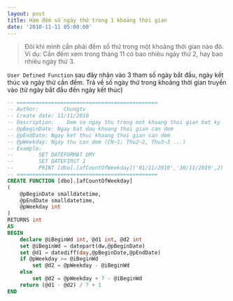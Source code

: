 ```yaml
---
layout: post
title: Hàm đếm số ngày thứ trong 1 khoảng thời gian
date: '2010-11-11 05:00:00'
---
```


> Đôi khi mình cần phải đếm số thứ trong một khoảng thời gian nào đó. Ví dụ: Cần đếm xem trong tháng 11 có bao nhiêu ngày thứ 2, hay bao nhiêu ngày thứ 3. 

`User Defined Function` sau đây nhận vào 3 tham số ngày bắt đầu, ngày kết thúc và ngày thứ cần đếm. Trả về số ngày thứ trong khoảng thời gian truyền vào (từ ngày bắt đầu đến ngày kết thúc)

```sql
-- =============================================
-- Author:        Chungtv
-- Create date: 11/11/2010
-- Description:    Dem so ngay thu trong mot khoang thoi gian bat ky
-- @pBeginDate: Ngay bat dau khoang thoi gian can dem
-- @pEndDate: Ngay ket thuc khoang thoi gian can dem
-- @pWeekday: Ngay thu can dem (CN~1; Thu2~2, Thu3~3 ...)
-- Example:
--        SET DATEFORMAT DMY
--        SET DATEFIRST 1
--        PRINT [dbo].[afCountOfWeekday]('01/11/2010','30/11/2010',2)
-- =============================================
CREATE FUNCTION [dbo].[afCountOfWeekday]
(
    @pBeginDate smalldatetime,
    @pEndDate smalldatetime,
    @pWeekday int
)
RETURNS int
AS
BEGIN
    declare @iBeginWd int, @d1 int, @d2 int
    set @iBeginWd = datepart(dw,@pBeginDate)
    set @d1 = datediff(day,@pBeginDate,@pEndDate) 
    if @pWeekday >= @iBeginWd
        set @d2 = @pWeekday - @iBeginWd
    else
        set @d2 = @pWeekday + 7 - @iBeginWd
    return (@d1 - @d2) / 7 + 1
END
```